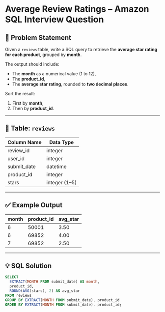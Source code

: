 # Average Review Ratings – Amazon SQL Interview Question

## 📄 Problem Statement

Given a `reviews` table, write a SQL query to retrieve the **average star rating for each product**, grouped by **month**.

The output should include:
- The **month** as a numerical value (1 to 12),
- The **product_id**,
- The **average star rating**, rounded to **two decimal places**.

Sort the result:
1. First by **month**,
2. Then by **product_id**.

---

## 🧾 Table: `reviews`

| Column Name  | Data Type |
|--------------|-----------|
| review_id    | integer   |
| user_id      | integer   |
| submit_date  | datetime  |
| product_id   | integer   |
| stars        | integer (1–5) |

---

## ✅ Example Output

| month | product_id | avg_star |
|-------|------------|----------|
| 6     | 50001      | 3.50     |
| 6     | 69852      | 4.00     |
| 7     | 69852      | 2.50     |

---

## 💡 SQL Solution

```sql
SELECT 
  EXTRACT(MONTH FROM submit_date) AS month,
  product_id,
  ROUND(AVG(stars), 2) AS avg_star
FROM reviews
GROUP BY EXTRACT(MONTH FROM submit_date), product_id
ORDER BY EXTRACT(MONTH FROM submit_date), product_id;
```
